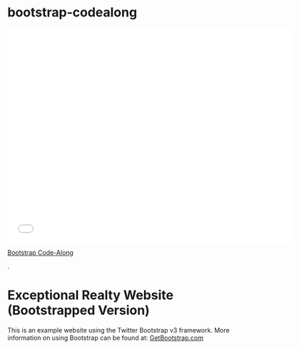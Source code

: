 # bootstrap-codealong

<iframe width="640" height="480" src="//www.youtube.com/embed/o5UCDvaNLd8?rel=0&modestbranding=1" frameborder="0" allowfullscreen></iframe>

<p><a href="https://www.youtube.com/watch?v=o5UCDvaNLd8">Bootstrap Code-Along</a></p>.

# Exceptional Realty Website (Bootstrapped Version)

This is an example website using the Twitter Bootstrap v3 framework. More information on using Bootstrap can be found at: [GetBootstrap.com](http://getbootstrap.com)